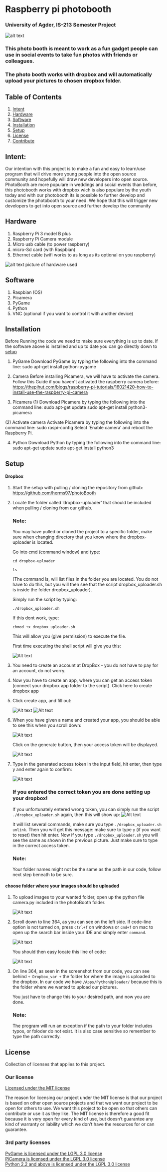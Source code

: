 # Raspberry pi photobooth 
### University of Agder, IS-213 Semester Project 



![alt text](https://i.gyazo.com/3fd2cb4127e25c7e600b90c4a1a52758.jpg)
### This photo booth is meant to work as a fun gadget people can use in social events to take fun photos with friends or colleagues.
### The photo booth works with dropbox and will automatically upload your pictures to chosen dropbox folder.


## Table of Contents

1. [Intent](#Intent)
2. [Hardware](#hardware)
3. [Software](#Software)
4. [Installation](#Installation)
5. [Setup](#Setup)
6. [License](#License)
7. [Contribute](#Contribute)


## Intent:
  Our intention with this project is to make a fun and easy to learn/use program that will drive more young people into the open source  
  community and hopefully will draw new developers into open source. PhotoBooth are more populare in weddings and social events than 
  before, this photobooth works with dropbox wich is also populare by the youth today and with our photobooth its is possible to further 
  develop and customize the photobooth to your need. We hope that this will trigger new developers to get into open source and further 
  develop the community


## Hardware
1. Raspberry Pi 3 model B plus
2. Raspberry Pi Camera module
3. Micro usb cable (to power raspberry)
4. micro-Sd card (with Raspbian) 
5. Ethernet cable (wifi works to as long as its optional on you raspberry)

![alt text](https://i.gyazo.com/7bfbf4dce722df779b5b43597ac0ee86.jpg)
picture of hardware used

## Software
1. Raspbian (OS)
2. Picamera
3. PyGame
4. Python
5. VNC (optional if you want to control it with another device) 

## Installation
Before Running the code we need to make sure everything is up to date. If the software above is installed and up to date you can go 
directly down to [setup](setup)

1. PyGame
  Download PyGame by typing the following into the command line:
  sudo apt-get install python-pygame
  
2. Camera
  Before installing Picamera, we will have to activate the camera.
  Follow this Guide if you haven't activated the raspberry camera before: 
  https://thepihut.com/blogs/raspberry-pi-tutorials/16021420-how-to-install-use-the-raspberry-pi-camera
 
 3. Picamera 
  (1) Download Picamera by typing the following into the command line:
      sudo apt-get update
      sudo apt-get install python3-picamera


  (2) Activate camera
      Activate Picamera by typing the following into the command line:
      sudo raspi-config
      Select ‘Enable camera’ and reboot the Raspberry Pi.
      
  4. Python
    Download Python by typing the following into the command line:
    sudo apt-get update
    sudo apt-get install python3 
    
    
## Setup

#### Dropbox
   
1. Start the setup with pulling / cloning the repository from github: https://github.com/herms97/photoBooth
   
2. Locate the folder called ‘dropbox-uploader’ that should be included when pulling / cloning from our github.
   ### Note: 
   You may have pulled or cloned the project to a specific folder, make sure when changing directory that you        know where the dropbox-uploader is located.
      
   Go into cmd (command window) and type:
        
   `cd dropbox-uploader`
      
   `ls`

   (The command ls, will list files in the folder you are located. You do not have to do this, but you will           then see that the script dropbox_uploader.sh is inside the folder dropbox_uploader).

   Simply run the script by typing: 
      
    `./dropbox_uploader.sh`
    
    If this dont work, type:
      
    `chmod +x dropbox_uploader.sh`
     
    This will allow you (give permission) to execute the file.
      
    First time executing the shell script will give you this:
      
   ![Alt text](https://github.com/herms97/photoBooth/blob/testMasterXXX/picturefiles/Screenshot_9.png)
    
3. You need to create an account at DropBox - you do not have to pay for an account, do not worry.

4. Now you have to create an app, where you can get an access token (connect your dropbox app folder to the          script). Click here to create dropbox app

5. Click create app, and fill out:

   ![Alt text](https://github.com/herms97/photoBooth/blob/testMasterXXX/picturefiles/Screenshot_7.png)
   ![Alt text](https://github.com/herms97/photoBooth/blob/testMasterXXX/picturefiles/Screenshot_8.png)
   
6.  When you have given a name and created your app, you should be able to see this when you scroll down:
    
    ![Alt text](https://github.com/herms97/photoBooth/blob/testMasterXXX/picturefiles/Screenshot_5.png)
    
    Click on the generate button, then your access token will be displayed.
    
    ![Alt text](https://github.com/herms97/photoBooth/blob/testMasterXXX/picturefiles/Screenshot_6.png)
    
7.  Type in the generated access token in the input field, hit enter, then type y and enter again to confirm:
    
     ![Alt text](https://github.com/herms97/photoBooth/blob/testMasterXXX/picturefiles/Screenshot_9.png)
    
    ### If you entered the correct token you are done setting up your dropbox!
    
    If you unfortunately entered wrong token, you can simply run the script `./dropbox_uploader.sh` again, then this will show up:
    ![Alt text]( https://github.com/herms97/photoBooth/blob/testMasterXXX/picturefiles/startover_dropboxcmd.png)
    
    It will list several commands, make sure you type `./dropbox_uploader.sh unlink`. Then you will get this         message: make sure to type `y` (if you want to reset) then hit enter. Now if you type `./dropbox_uploader.sh`     you will see the same as shown in the previous picture. Just make sure to type in the correct access token.
    
    ### Note:
    Your folder names might not be the same as the path in our code, follow next step beneath to be sure.
    
#### choose folder where your images should be uploaded

1. To upload images to your wanted folder, open up the python file camera.py included in the photoBooth folder.

   ![Alt text](https://github.com/herms97/photoBooth/blob/testMasterXXX/picturefiles/Screenshot_2.png)
   
2. Scroll down to line 364, as you can see on the left side. If code-line option is not turned on, press `ctrl+f`    on windows or `cmd+f` on mac to open up the search bar inside your IDE and simply enter `command`. 

   ![Alt text](https://github.com/herms97/photoBooth/blob/testMasterXXX/picturefiles/Screenshot_3.png)
  
   You should then easy locate this line of code:
  
   ![Alt text](https://github.com/herms97/photoBooth/blob/testMasterXXX/picturefiles/Screenshot_1.png)

3. On line 364, as seen in the screenshot from our code, you can see behind `+ Dropbox_var +` the folder for        where the image is uploaded to the dropbox. In our code we have `/Apps/PythonUploader/` because this is the      folder where we wanted to upload our pictures.

   You just have to change this to your desired path, and now you are done.
   
   ### Note:
   The program will run an exception if the path to your folder includes typos, or foloder do not exist. It is      also case sensitive so remember to type the path correctly.
   
   
## License
Collection of licenses that applies to this project.

### Our license
[Licensed under the MIT license](https://github.com/herms97/photoBooth/blob/master/LICENSE)

The reason for licensing our project under the MIT license is that our project is based on other open source projects and that we want our project to be open for others to use. We want this project to be open so that others can contribute or use it as they like. The MIT license is therefore a good fit because it is very open for every kind of use, but doesn’t guarantee any kind of warranty or liability which we don’t have the resources for or can guarantee.

### 3rd party licenses
[PyGame is licensed under the LGPL 3.0 license](https://opensource.org/licenses/lgpl-3.0.html)\
[PiCamera is licensed under the LGPL 3.0 license](https://opensource.org/licenses/lgpl-3.0.html)\
[Python 2.2 and above is licensed under the LGPL 3.0 license](https://opensource.org/licenses/lgpl-3.0.html)








